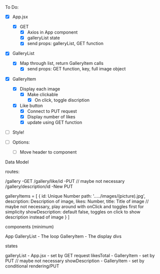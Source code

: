 To Do:

- [x] App.jsx
    - [x] GET
        - [x] Axios in App component
        - [x] galleryList state
        - [x] send props: galleryList, GET function

- [x] GalleryList
    - [x] Map through list, return GalleryItem calls
        - [x] send props: GET function, key, full image object

- [x] GalleryItem
    - [x] Display each image
        - [x] Make clickable
            - [x] On click, toggle discription
    - [x] Like button
        - [x] Connect to PUT request
        - [x] Display number of likes
        - [x] update using GET function

- [ ] Style!

- [ ] Options:
    - [ ] Move header to component






Data Model

routes:

/gallery -GET
/gallery/like/id -PUT
// maybe not necessary 
/gallery/description/id -New PUT

galleryItems = [
        { 
            id: Unique Number
            path: '...../images/(picture).jpg', 
            description: Description of image, 
            likes: Number, 
            title: Title of image
            // maybe not necessary, play around with onClick and toggles first for simplicity
            showDescription: default false, toggles on click to show description instead of image
        }
]

components (minimum)

App
GalleryList - The loop
GalleryItem - The display divs

states

galleryList - App.jsx - set by GET request
likesTotal - GalleryItem - set by PUT
// maybe not necessary
showDescription - GalleryItem - set by conditional rendering/PUT


